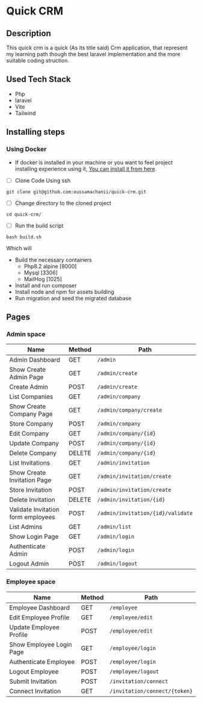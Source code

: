 
# Quick CRM

## Description
This quick crm is a quick (As its title said) Crm application, that represent my learning path though the best laravel implementation and the more suitable coding struction.

## Used Tech Stack
- Php
- laravel
- Vite
- Tailwind

## Installing steps
### Using Docker
- If docker is installed in your machine or you want to feel project installing experience using it, [You can install it from here](https://docs.docker.com/desktop/install/mac-install/).

- [ ] Clone Code Using ssh
```
git clone git@github.com:oussamachanii/quick-crm.git
```

- [ ] Change directory to the cloned project

```
cd quick-crm/
```

- [ ] Run the build script
```
bash build.sh
```
  
  Which will 
  - Build the necessary containers
    - Php8.2 alpine [8000]
    - Mysql [3306]
    - MailHog [1025]
 -  Install and run composer
 -  Install node and npm for assets building
 -  Run migration and seed the migrated database

## Pages
### Admin space
Name                                  | Method | Path
--------------------------------------|--------|--------------------------------------------
Admin Dashboard                       | GET    | `/admin`
Show Create Admin Page                | GET    | `/admin/create`
Create Admin                          | POST   | `/admin/create`
List Companies                        | GET    | `/admin/company`
Show Create Company Page              | GET    | `/admin/company/create`
Store Company                         | POST   | `/admin/company`
Edit Company                          | GET    | `/admin/company/{id}`
Update Company                        | POST   | `/admin/company/{id}`
Delete Company                        | DELETE | `/admin/company/{id}`
List Invitations                      | GET    | `/admin/invitation`
Show Create Invitation Page           | GET    | `/admin/invitation/create`
Store Invitation                      | POST   | `/admin/invitation/create`
Delete Invitation                     | DELETE | `/admin/invitation/{id}`
Validate Invitation form employees    | POST   | `/admin/invitation/{id}/validate`
List Admins                           | GET    | `/admin/list`
Show Login Page                       | GET    | `/admin/login`
Authenticate Admin                    | POST   | `/admin/login`
Logout Admin                          | POST   | `/admin/logout`

### Employee space
Name                                  | Method | Path
--------------------------------------|--------|--------------------------------------------
Employee Dashboard                    | GET    | `/employee`
Edit Employee Profile                 | GET    | `/employee/edit`
Update Employee Profile               | POST   | `/employee/edit`
Show Employee Login Page              | GET    | `/employee/login`
Authenticate Employee                 | POST   | `/employee/login`
Logout Employee                       | POST   | `/employee/logout`
Submit Invitation                     | POST   | `/invitation/connect`
Connect Invitation                    | GET    | `/invitation/connect/{token}`

